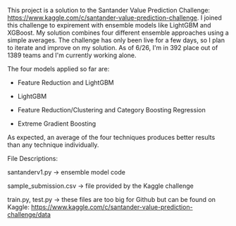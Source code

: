 This project is a solution to the Santander Value Prediction Challenge: https://www.kaggle.com/c/santander-value-prediction-challenge. I joined this challenge to expirement with ensemble models like LightGBM and XGBoost. My solution combines four different ensemble approaches using a simple averages. The challenge has only been live for a few days, so I plan to iterate and improve on my solution. As of 6/26, I'm in 392 place out of 1389 teams and I'm currently working alone.

The four models applied so far are:

- Feature Reduction and LightGBM

- LightGBM

- Feature Reduction/Clustering and Category Boosting Regression

- Extreme Gradient Boosting

As expected, an average of the four techniques produces better results than any technique individually.

File Descriptions:

santanderv1.py -> ensemble model code

sample_submission.csv -> file provided by the Kaggle challenge

train.py, test.py -> these files are too big for Github but can be found on Kaggle: https://www.kaggle.com/c/santander-value-prediction-challenge/data
